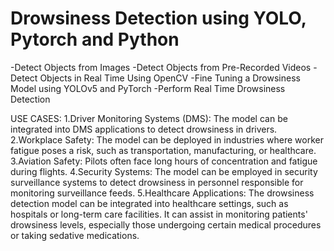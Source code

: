 # Drowsiness Detection using YOLO, Pytorch and Python
-Detect Objects from Images</n>
-Detect Objects from Pre-Recorded Videos
-Detect Objects in Real Time Using OpenCV
-Fine Tuning a Drowsiness Model using YOLOv5 and PyTorch
-Perform Real Time Drowsiness Detection

USE CASES:
1.Driver Monitoring Systems (DMS): The model can be integrated into DMS applications to detect drowsiness in drivers.</n>
2.Workplace Safety: The model can be deployed in industries where worker fatigue poses a risk, such as transportation, manufacturing, or healthcare.
3.Aviation Safety: Pilots often face long hours of concentration and fatigue during flights. 
4.Security Systems: The model can be employed in security surveillance systems to detect drowsiness in personnel responsible for monitoring surveillance feeds. 
5.Healthcare Applications: The drowsiness detection model can be integrated into healthcare settings, such as hospitals or long-term care facilities. It can assist in monitoring patients' drowsiness levels, especially those undergoing certain medical procedures or taking sedative medications.
